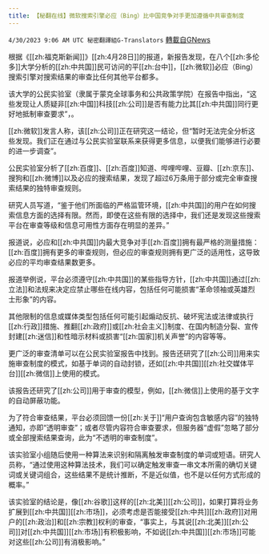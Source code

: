 ```yaml
---
title: 【秘翻在线】微软搜索引擎必应（Bing）比中国竞争对手更加遵循中共审查制度
---
```

`4/30/2023 9:06 AM UTC 秘密翻譯組G-Translators` [轉載自GNews](https://gnews.org/articles/1264014)

根据《[[zh:福克斯新闻]]》[[zh:4月28日]]的报道，新报告发现，在八个[[zh:多伦多]]大学分析的[[zh:中共国]]民可访问的平[[zh:台中]]，[[zh:微软]]必应（Bing）搜索引擎对搜索结果的审查比任何其他平台都多。

该大学的公民实验室（隶属于蒙克全球事务和公共政策学院）在报告中指出，“这些发现让人质疑非[[zh:中国]]科技[[zh:公司]]是否有能力比其[[zh:中共国]]同行更好地抵制审查要求”，。

[[zh:微软]]发言人称，该[[zh:公司]]正在研究这一结论，但“暂时无法完全分析这些发现。我们正在通过与公民实验室联系来获得更多信息，以便我们能够进行必要的进一步调查”。

公民实验室分析了[[zh:百度]]、[[zh:百度]]知道、哔哩哔哩、豆瓣、[[zh:京东]]、搜狗和[[zh:微博]]以及必应的搜索结果，发现了超过6万条用于部分或完全审查搜索结果的独特审查规则。

研究人员写道，“鉴于他们所面临的严格监管环境，[[zh:中共国]]的用户在如何搜索信息方面的选择有限。然而，即使在这些有限的选择中，我们还是发现这些搜索平台在审查等级和信息可用性方面存在明显的差异。”

报道说，必应和[[zh:中共国]]内最大竞争对手[[zh:百度]]拥有最严格的测量措施：[[zh:百度]]拥有更多的审查规则，但必应的审查规则拥有更广泛的适用性，这导致必应的平均审查结果数更多。

报道举例说，平台必须遵守[[zh:中共国]]的某些指导方针，[[zh:中共国]]通过[[zh:立法]]和法规来决定应禁止哪些在线内容，包括任何可能损害“革命领袖或英雄烈士形象”的内容。

其他限制的信息或媒体类型包括任何可能引起煽动反抗、破坏宪法或法律或执行[[zh:行政]]措施、推翻[[zh:政府]]或[[zh:社会主义]]制度、在国内制造分裂、宣传封建[[zh:迷信]]和性暗示材料或损害“[[zh:国家]]机关声誉”的内容等等。

更广泛的审查清单可以在公民实验室报告中找到。报告还研究了[[zh:公司]]用来实施审查制度的模式，如基于单词的自动封锁，还如[[zh:中共国]][[zh:社交媒体平台]][[zh:微信]]上使用的模式。

该报告还研究了[[zh:公司]]用于审查的模型，例如，[[zh:微信]]上使用的基于文字的自动屏蔽功能。

为了符合审查结果，平台必须回馈一份[[zh:关于]]“用户查询包含敏感内容”的独特通知，亦即“透明审查”；或者尽管内容符合审查要求，但服务器“虚假”忽略了部分或全部搜索结果查询，此为“不透明的审查制度”。

该实验室小组随后使用一种算法来识别和隔离触发审查制度的单词或短语。研究人员称，“通过使用这种算法技术，我们可以确定触发审查一串文本所需的确切关键词或关键词组合，这些结果不是统计推断，不是近似值，也不是以任何方式形成的概率。”

该实验室的结论是，像[[zh:谷歌]]这样的[[zh:北美]][[zh:公司]]，如果打算将业务扩展到[[zh:中共国]][[zh:市场]]，必须考虑是否能接受[[zh:中共]][[zh:政府]]对用户的[[zh:政治]]和[[zh:宗教]]权利的审查，“事实上，与其说[[zh:北美]][[zh:公司]]对[[zh:中共国]][[zh:市场]]有积极影响，不如说[[zh:中共国]][[zh:市场]]可能对这些[[zh:公司]]有消极影响。”
